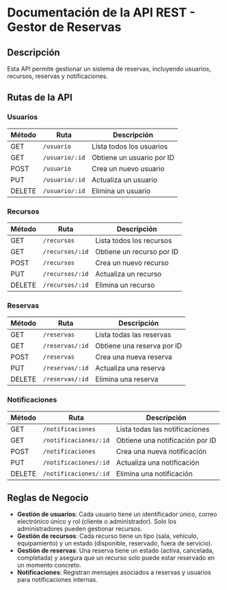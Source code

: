 # Documentación de la API REST - Gestor de Reservas

## Descripción
Esta API permite gestionar un sistema de reservas, incluyendo usuarios, recursos, reservas y notificaciones.

## Rutas de la API
### Usuarios
| Método | Ruta              | Descripción |
|--------|-------------------|-------------|
| GET    | `/usuario`        | Lista todos los usuarios |
| GET    | `/usuario/:id`    | Obtiene un usuario por ID |
| POST   | `/usuario`        | Crea un nuevo usuario |
| PUT    | `/usuario/:id`    | Actualiza un usuario |
| DELETE | `/usuario/:id`    | Elimina un usuario |

### Recursos
| Método | Ruta               | Descripción |
|--------|--------------------|-------------|
| GET    | `/recursos`        | Lista todos los recursos |
| GET    | `/recursos/:id`    | Obtiene un recurso por ID |
| POST   | `/recursos`        | Crea un nuevo recurso |
| PUT    | `/recursos/:id`    | Actualiza un recurso |
| DELETE | `/recursos/:id`    | Elimina un recurso |

### Reservas
| Método | Ruta               | Descripción |
|--------|--------------------|-------------|
| GET    | `/reservas`        | Lista todas las reservas |
| GET    | `/reservas/:id`    | Obtiene una reserva por ID |
| POST   | `/reservas`        | Crea una nueva reserva |
| PUT    | `/reservas/:id`    | Actualiza una reserva |
| DELETE | `/reservas/:id`    | Elimina una reserva |

### Notificaciones
| Método | Ruta                  | Descripción |
|--------|-----------------------|-------------|
| GET    | `/notificaciones`     | Lista todas las notificaciones |
| GET    | `/notificaciones/:id` | Obtiene una notificación por ID |
| POST   | `/notificaciones`     | Crea una nueva notificación |
| PUT    | `/notificaciones/:id` | Actualiza una notificación |
| DELETE | `/notificaciones/:id` | Elimina una notificación |

## Reglas de Negocio
- **Gestión de usuarios**: Cada usuario tiene un identificador único, correo electrónico único y rol (cliente o administrador). Solo los administradores pueden gestionar recursos.
- **Gestión de recursos**: Cada recurso tiene un tipo (sala, vehículo, equipamiento) y un estado (disponible, reservado, fuera de servicio).
- **Gestión de reservas**: Una reserva tiene un estado (activa, cancelada, completada) y asegura que un recurso solo puede estar reservado en un momento concreto.
- **Notificaciones**: Registran mensajes asociados a reservas y usuarios para notificaciones internas.
